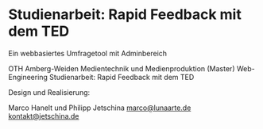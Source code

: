 # Studienarbeit: Rapid Feedback mit dem TED
Ein webbasiertes Umfragetool mit Adminbereich


OTH Amberg-Weiden
Medientechnik und Medienproduktion (Master)
Web-Engineering
Studienarbeit: Rapid Feedback mit dem TED


Design und Realisierung:

Marco Hanelt und Philipp Jetschina
marco@lunaarte.de
kontakt@jetschina.de